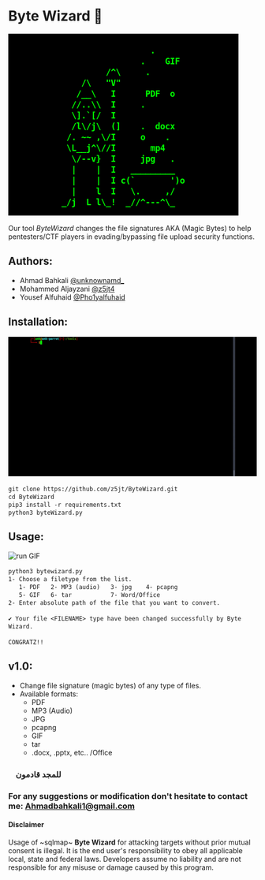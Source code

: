 # Byte Wizard 🧙
![image](https://github.com/unkn0wnamd/ByteWizard/blob/281462eb6dced07cda31d6c63fa778a979d828a6/ByteWizard.png)

Our tool _ByteWizard_ changes the file signatures AKA (Magic Bytes) to help pentesters/CTF players in evading/bypassing file upload security functions.

## Authors:
- Ahmad Bahkali [@unknownamd_](https://twitter.com/unknownamd_)
- Mohammed Aljayzani [@z5jt4](https://twitter.com/z5jt4)
- Yousef Alfuhaid [@Pho1yalfuhaid](https://twitter.com/Pho1yalfuhaid)

## Installation:

![setup GIF](https://github.com/unkn0wnamd/ByteWizard/blob/971c72543579aac05a4446ce925d6bba87f7cc0a/setup.gif)
```
git clone https://github.com/z5jt/ByteWizard.git
cd ByteWizard
pip3 install -r requirements.txt
python3 byteWizard.py
```
## Usage:

![run GIF](https://github.com/unkn0wnamd/ByteWizard/blob/2f1853fc8678dc3989eddf70f91d0bc099006399/run.gif)
```
python3 bytewizard.py
1- Choose a filetype from the list.
   1- PDF   2- MP3 (audio)   3- jpg    4- pcapng
   5- GIF   6- tar           7- Word/Office
2- Enter absolute path of the file that you want to convert.

✔ Your file <FILENAME> type have been changed successfully by Byte Wizard.

CONGRATZ!!
```

## v1.0:
- Change file signature (magic bytes) of any type of files.
- Available formats:
   - PDF
   - MP3 (Audio)
   - JPG
   - pcapng
   - GIF
   - tar
   - .docx, .pptx, etc.. /Office

### ㅤ**للمجد قادمون**

### For any suggestions or modification don't hesitate to contact me: Ahmadbahkali1@gmail.com
#### Disclaimer
Usage of ~sqlmap~ **Byte Wizard** for attacking targets without prior mutual consent is illegal. It is the end user's responsibility to obey all applicable local, state and federal laws. Developers assume no liability and are not responsible for any misuse or damage caused by this program.

